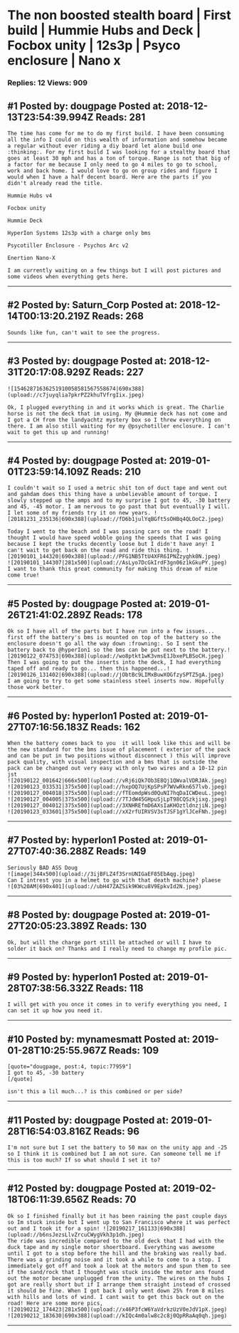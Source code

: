# The non boosted stealth board &#124; First build &#124; Hummie Hubs and Deck &#124; Focbox unity &#124; 12s3p &#124; Psyco enclosure &#124; Nano x

### Replies: 12 Views: 909

## \#1 Posted by: dougpage Posted at: 2018-12-13T23:54:39.994Z Reads: 281

```
The time has come for me to do my first build. I have been consuming all the info I could on this wealth of information and somehow became a regular without ever riding a diy board let alone build one :thinking:. For my first build I was looking for a stealthy board that goes at least 30 mph and has a ton of torque. Range is not that big of a factor for me because I only need to go 4 miles to go to school, work and back home. I would love to go on group rides and figure I would when I have a half decent board. Here are the parts if you didn't already read the title. 

Hummie Hubs v4

Focbox unity

Hummie Deck

HyperIon Systems 12s3p with a charge only bms 

Psycotiller Enclosure - Psychos Arc v2

Enertion Nano-X

I am currently waiting on a few things but I will post pictures and some videos when everything gets here.
```

---
## \#2 Posted by: Saturn_Corp Posted at: 2018-12-14T00:13:20.219Z Reads: 268

```
Sounds like fun, can't wait to see the progress.
```

---
## \#3 Posted by: dougpage Posted at: 2018-12-31T20:17:08.929Z Reads: 227

```
![15462871636251910058581567558674|690x388](upload://c7juyqlia7pkrPZ2khuTVfrgIix.jpeg) 

Ok, I plugged everything in and it works which is great. The Charlie horse is not the deck that im using. My @Hummie deck has not come and I got a CH from the landyachtz mystery box so I threw everything on there. I am also still waiting for my @psychotiller enclosure. I can't wait to get this up and running!
```

---
## \#4 Posted by: dougpage Posted at: 2019-01-01T23:59:14.109Z Reads: 210

```
I couldn't wait so I used a metric shit ton of duct tape and went out and gahdam does this thing have a unbelievable amount of torque. I slowly stepped up the amps and to my surprise I got to 45, -30 battery and 45, -45 motor. I am nervous to go past that but eventually I will. I let some of my friends try it on new years. ![20181231_235136|690x388](upload://fD6b1julYqBGft5sOHBq4QLOoC2.jpeg)

Today I went to the beach and I was passing cars on the road! I thought I would have speed wobble going the speeds that I was going because I kept the trucks decently loose but I didn't have any! I can't wait to get back on the road and ride this thing. ![20190101_144320|690x388](upload://PFG1NB5TtU4XFR6IPNZzyghk0N.jpeg)
![20190101_144307|281x500](upload://AsLyo7DcGkIrdF3gn06z1kGkuPY.jpeg)  
I want to thank this great community for making this dream of mine come true!
```

---
## \#5 Posted by: dougpage Posted at: 2019-01-26T21:41:02.289Z Reads: 178

```
Ok so I have all of the parts but I have run into a few issues... first off the battery's bms is mounted on top of the battery so the enclosure doesn't go all the way down :frowning:. So I sent the battery back to @hyperIon1 so the bms can be put next to the battery.![20190122_074753|690x388](upload://wo8ptkt1wK3vmsE1JbxePLBSoCH.jpeg) 
Then I was going to put the inserts into the deck, I had everything taped off and ready to go... then this happened...![20190126_131402|690x388](upload://jObtBc9LIMxBuwXOGfzySPTZ5gA.jpeg) 
I am going to try to get some stainless steel inserts now. Hopefully those work better.
```

---
## \#6 Posted by: hyperIon1 Posted at: 2019-01-27T07:16:56.183Z Reads: 162

```
When the battery comes back to you  it will look like this and will be the new standard for the bms issue of placement ( exterior of the pack and can be put in two positions without disconnect ) this will improve pack quality, with visual inspection and a bms that is outside the pack can be changed out very easy with only two wires and a 10-12 pin jst
![20190122_001642|666x500](upload://vRj6iQk7Ob3E8Qj1QWvalVDRJAk.jpeg) ![20190123_033531|375x500](upload://hxpOQ7UjKpSPsP7WVwRkn657lvb.jpeg) ![20190127_004018|375x500](upload://fTEomdpWsd0QuNI7hqDaICWDeuL.jpeg) ![20190127_004005|375x500](upload://7TJdW45GHpuSjLpT98CQSzkjixg.jpeg) ![20190127_004012|375x500](upload://3XNHREfmD6AXsIaKHOztldnzjiN.jpeg) ![20190123_033601|375x500](upload://xX2rfUIRVSV3sTJSF1gYlJCeFNh.jpeg)
```

---
## \#7 Posted by: hyperIon1 Posted at: 2019-01-27T07:40:36.288Z Reads: 149

```
Seriously BAD ASS Doug
![image|344x500](upload://3ijBFLZ4f3SrnUNIGaEF85EbAqg.jpeg)
Can I intrest you in a helmet to go with that death machine? plaese
![03%20AM|690x401](upload://ubH47ZAZSik9KWcu8V9EpkvId2N.jpeg)
```

---
## \#8 Posted by: dougpage Posted at: 2019-01-27T20:05:23.389Z Reads: 130

```
Ok, but will the charge port still be attached or will I have to solder it back on? Thanks and I really need to change my profile pic.
```

---
## \#9 Posted by: hyperIon1 Posted at: 2019-01-28T07:38:56.332Z Reads: 118

```
I will get with you once it comes in to verify everything you need, I can set it up how you need it.
```

---
## \#10 Posted by: mynamesmatt Posted at: 2019-01-28T10:25:55.967Z Reads: 109

```
[quote="dougpage, post:4, topic:77959"]
I got to 45, -30 battery
[/quote]

isn't this a lil much...? is this combined or per side?
```

---
## \#11 Posted by: dougpage Posted at: 2019-01-28T16:54:03.816Z Reads: 96

```
I'm not sure but I set the battery to 50 max on the unity app and -25 so I think it is combined but I am not sure. Can someone tell me if this is too much? If so what should I set it to?
```

---
## \#12 Posted by: dougpage Posted at: 2019-02-18T06:11:39.656Z Reads: 70

```
Ok so I finished finally but it has been raining the past couple days so Im stuck inside but I went up to San Francisco where it was perfect out and I took it for a spin! ![20190217_161133|690x388](upload://b6nsJezsLlvZrcuCWygVkh3p1dh.jpeg)
The ride was incredible compared to the old deck that I had with the duck tape and my single motor shoertboard. Everything was awesome until I got to a stop before the hill and the braking was really bad. There was a grinding noise and it took a while to come to a stop. I immediately got off and took a look at the motors and spun them to see if the sand/rock that I thought was stuck inside the motor ans found out the motor became unplugged from the unity. The wires on the hubs I got are really short but if I arrange them straight instead of crossed it should be fine. When I got back I only went down 25% from 8 miles with hills and lots of wind. I cant wait to get this back out on the road! Here are some more pics,
![20190212_174423|281x500](upload://x46P3fcW6YaVdrkzUzV0eJdV1pX.jpeg) ![20190212_183630|690x388](upload://kIQc4m0alw8c2c8j0QpRRaAq0qh.jpeg)
```

---
